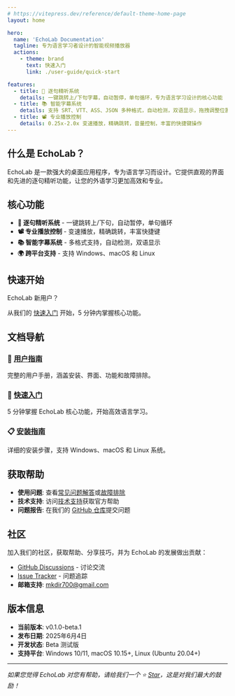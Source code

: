 ```yaml
---
# https://vitepress.dev/reference/default-theme-home-page
layout: home

hero:
  name: 'EchoLab Documentation'
  tagline: 专为语言学习者设计的智能视频播放器
  actions:
    - theme: brand
      text: 快速入门
      link: ./user-guide/quick-start

features:
  - title: 🎯 逐句精听系统
    details: 一键跳转上/下句字幕，自动暂停，单句循环，专为语言学习设计的核心功能
  - title: 📚 智能字幕系统
    details: 支持 SRT、VTT、ASS、JSON 多种格式，自动检测，双语显示，拖拽调整位置
  - title: 📽️ 专业播放控制
    details: 0.25x-2.0x 变速播放，精确跳转，音量控制，丰富的快捷键操作
---
```


## 什么是 EchoLab？

EchoLab 是一款强大的桌面应用程序，专为语言学习而设计。它提供直观的界面和先进的逐句精听功能，让您的外语学习更加高效和专业。

## 核心功能

- **🎯 逐句精听系统** - 一键跳转上/下句，自动暂停，单句循环
- **📽️ 专业播放控制** - 变速播放，精确跳转，丰富快捷键
- **📚 智能字幕系统** - 多格式支持，自动检测，双语显示
- **🌍 跨平台支持** - 支持 Windows、macOS 和 Linux

## 快速开始

<div class="vp-doc">
  <div class="custom-block tip">
    <p class="custom-block-title">EchoLab 新用户？</p>
    <p>从我们的 <a href="./user-guide/quick-start">快速入门</a> 开始，5 分钟内掌握核心功能。</p>
  </div>
</div>

## 文档导航

### 📖 [用户指南](./user-guide/)

完整的用户手册，涵盖安装、界面、功能和故障排除。

### 🚀 [快速入门](./user-guide/quick-start)

5 分钟掌握 EchoLab 核心功能，开始高效语言学习。

### 📋 [安装指南](./user-guide/installation)

详细的安装步骤，支持 Windows、macOS 和 Linux 系统。

## 获取帮助

- **使用问题**: 查看[常见问题解答](./user-guide/faq)或[故障排除](./user-guide/troubleshooting)
- **技术支持**: 访问[技术支持](./user-guide/troubleshooting)获取官方帮助
- **问题报告**: 在我们的 [GitHub 仓库](https://github.com/mkdir700/echolab/issues)提交问题

## 社区

加入我们的社区，获取帮助、分享技巧，并为 EchoLab 的发展做出贡献：

- [GitHub Discussions](https://github.com/mkdir700/echolab/discussions) - 讨论交流
- [Issue Tracker](https://github.com/mkdir700/echolab/issues) - 问题追踪
- **邮箱支持**: mkdir700@gmail.com

## 版本信息

- **当前版本**: v0.1.0-beta.1
- **发布日期**: 2025年6月4日
- **开发状态**: Beta 测试版
- **支持平台**: Windows 10/11, macOS 10.15+, Linux (Ubuntu 20.04+)

---

_如果您觉得 EchoLab 对您有帮助，请给我们一个 ⭐️ [Star](https://github.com/mkdir700/echolab)，这是对我们最大的鼓励！_
